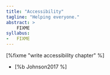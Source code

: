 ```yaml
---
title: "Accessibility"
tagline: "Helping everyone."
abstract: >
    FIXME
syllabus:
-   FIXME
---
```


[%fixme "write accessibility chapter" %]

-   [%b Johnson2017 %]
